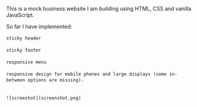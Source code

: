 This is a mock business website I am building using HTML, CSS and vanilla JavaScript.

So far I have implemented:

    sticky header
    
    sticky footer
    
    responsive menu
    
    responsive design for mobile phones and large displays (some in-between options are missing).
    
    
    ![screeshot](screenshot.png)
    
